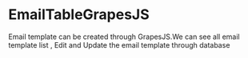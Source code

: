 ﻿# EmailTableGrapesJS
Email template can be created through GrapesJS.We can see all email template list , Edit and Update the email template through database

